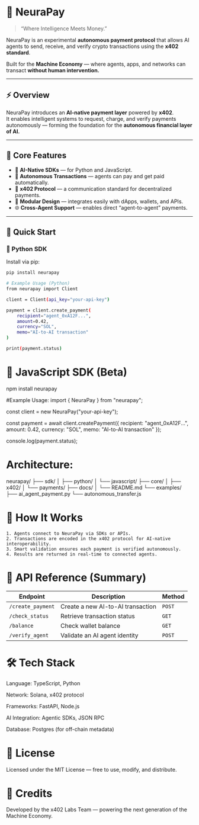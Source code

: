# 🧠 NeuraPay

> “Where Intelligence Meets Money.”

NeuraPay is an experimental **autonomous payment protocol** that allows AI agents to send, receive, and verify crypto transactions using the **x402 standard**.

Built for the **Machine Economy** — where agents, apps, and networks can transact **without human intervention.**

---

## ⚡ Overview

NeuraPay introduces an **AI-native payment layer** powered by **x402**.  
It enables intelligent systems to request, charge, and verify payments autonomously — forming the foundation for the **autonomous financial layer of AI.**

---

## 💎 Core Features

- 🧠 **AI-Native SDKs** — for Python and JavaScript.  
- 🤖 **Autonomous Transactions** — agents can pay and get paid automatically.  
- 🔗 **x402 Protocol** — a communication standard for decentralized payments.  
- 🧩 **Modular Design** — integrates easily with dApps, wallets, and APIs.  
- 🌐 **Cross-Agent Support** — enables direct “agent-to-agent” payments.  

---

## 🚀 Quick Start

### 🐍 Python SDK

Install via pip:

```bash
pip install neurapay

# Example Usage (Python)
from neurapay import Client

client = Client(api_key="your-api-key")

payment = client.create_payment(
    recipient="agent_0xA12F...",
    amount=0.42,
    currency="SOL",
    memo="AI-to-AI transaction"
)

print(payment.status)
```


#  🧩 JavaScript SDK (Beta)
npm install neurapay

#Example Usage:
import { NeuraPay } from "neurapay";

const client = new NeuraPay("your-api-key");

const payment = await client.createPayment({
  recipient: "agent_0xA12F...",
  amount: 0.42,
  currency: "SOL",
  memo: "AI-to-AI transaction"
});

console.log(payment.status);

# Architecture:
neurapay/
├── sdk/
│   ├── python/
│   └── javascript/
├── core/
│   ├── x402/
│   └── payments/
├── docs/
│   └── README.md
└── examples/
    ├── ai_agent_payment.py
    └── autonomous_transfer.js

# 🧠 How It Works
    1. Agents connect to NeuraPay via SDKs or APIs.
    2. Transactions are encoded in the x402 protocol for AI-native interoperability.
    3. Smart validation ensures each payment is verified autonomously.
    4. Results are returned in real-time to connected agents.

# 🧩 API Reference (Summary)

| Endpoint          | Description                       | Method |
| ----------------- | --------------------------------- | ------ |
| `/create_payment` | Create a new AI-to-AI transaction | `POST` |
| `/check_status`   | Retrieve transaction status       | `GET`  |
| `/balance`        | Check wallet balance              | `GET`  |
| `/verify_agent`   | Validate an AI agent identity     | `POST` |

# 🛠 Tech Stack

Language: TypeScript, Python

Network: Solana, x402 protocol

Frameworks: FastAPI, Node.js

AI Integration: Agentic SDKs, JSON RPC

Database: Postgres (for off-chain metadata)

# 🔐 License

Licensed under the MIT License — free to use, modify, and distribute.

# 💜 Credits
Developed by the x402 Labs Team — powering the next generation of the Machine Economy.





